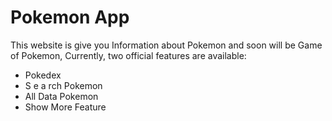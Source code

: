 # Pokemon App

This website is give you Information about Pokemon and soon will be Game of Pokemon,
Currently, two official features are available:

- Pokedex
- S e a rch Pokemon
- All Data Pokemon
- Show More Feature
